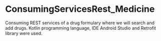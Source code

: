 # ConsumingServicesRest_Medicine
Consuming REST services of a drug formulary where we will search and add drugs. Kotlin programming language, IDE Android Studio and Retrofit library were used.
